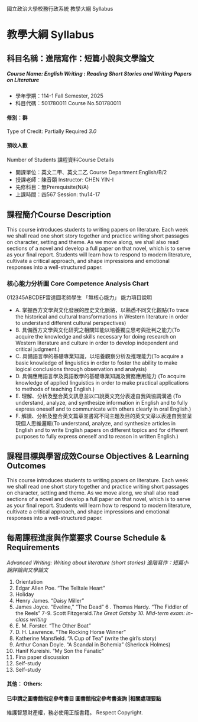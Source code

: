 國立政治大學校務行政系統 教學大綱 Syllabus
# 教學大綱 Syllabus
##  科目名稱：進階寫作：短篇小說與文學論文
#####  Course Name: English Writing : Reading Short Stories and Writing Papers on Literature
  * 學年學期：114-1 Fall Semester, 2025 
  * 科目代碼：501780011 Course No.501780011
#### 修別：群
Type of Credit: Partially Required 
_3.0_
#### 預收人數
Number of Students
課程資料Course Details
  * 開課單位：英文二甲、英文二乙 Course Department:English/B/2 
  * 授課老師：陳音頤 Instructor: CHEN YIN-I 
  * 先修科目：無Prerequisite(N/A)
  * 上課時間：四567 Session: thu14-17
##  課程簡介Course Description
This course introduces students to writing papers on literature. Each week we shall read one short story together and practice writing short passages on character, setting and theme. As we move along, we shall also read sections of a novel and develop a full paper on that novel, which is to serve as your final report. Students will learn how to respond to modern literature, cultivate a critical approach, and shape impressions and emotional responses into a well-structured paper.
###  核心能力分析圖 Core Competence Analysis Chart
012345ABCDEF雷達圖老師學生
「無核心能力」 
能力項目說明
  * A. 掌握西方文學與文化發展的歷史文化脈絡，以熟悉不同文化觀點(To trace the historical and cultural transformations in Western literature in order to understand different cultural perspectives)
  * B. 具備西方文學與文化研究之相關知能以培養獨立思考與批判之能力(To acquire the knowledge and skills necessary for doing research on Western literature and culture in order to develop independent and critical judgment.)
  * C. 具備語言學的基礎專業知識，以培養觀察分析及推理能力(To acquire a basic knowledge of linguistics in order to foster the ability to make logical conclusions through observation and analysis)
  * D. 具備應用語言學及英語教學的基礎專業知識及實務應用能力 (To acquire knowledge of applied linguistics in order to make practical applications to methods of teaching English.)
  * E. 理解、分析及整合英文訊息並以口說英文充分表達自我與協調溝通 (To understand, analyze, and synthesize information in English and to fully express oneself and to communicate with others clearly in oral English.)
  * F. 解讀、分析及整合英文篇章並書寫不同主題及目的英文文章以表達自我並呈現個人思維邏輯(To understand, analyze, and synthesize articles in English and to write English papers on different topics and for different purposes to fully express oneself and to reason in written English.)
##  課程目標與學習成效Course Objectives & Learning Outcomes 
This course introduces students to writing papers on literature. Each week we shall read one short story together and practice writing short passages on character, setting and theme. As we move along, we shall also read sections of a novel and develop a full paper on that novel, which is to serve as your final report. Students will learn how to respond to modern literature, cultivate a critical approach, and shape impressions and emotional responses into a well-structured paper.
##  每周課程進度與作業要求 Course Schedule & Requirements
_Advanced Writing: Writing about literature (short stories)_
_進階寫作：短篇小說評論與文學論文_
1. Orientation
2. Edgar Allen Poe. “The Telltale Heart”
3. Holiday
4. Henry James. “Daisy Miller”
5. James Joyce. “Eveline,” “The Dead”
6 . Thomas Hardy. “The Fiddler of the Reels”
7-9. Scott Fitzgerald._The Great Gatsby_
_10. Mid-term exam: in-class writing_
11. E. M. Forster. “The Other Boat”
12. D. H. Lawrence. “The Rocking Horse Winner”
13. Katherine Mansfield. “A Cup of Tea” (write the girl’s story)
14. Arthur Conan Doyle. “A Scandal in Bohemia” (Sherlock Holmes)
15. Hanif Kureishi. “My Son the Fanatic”
16. Fina paper discussion
17. Self-study
18. Self-study
####  其他： Others:
####  已申請之圖書館指定參考書目  圖書館指定參考書查詢 |相關處理要點
維護智慧財產權，務必使用正版書籍。 Respect Copyright.